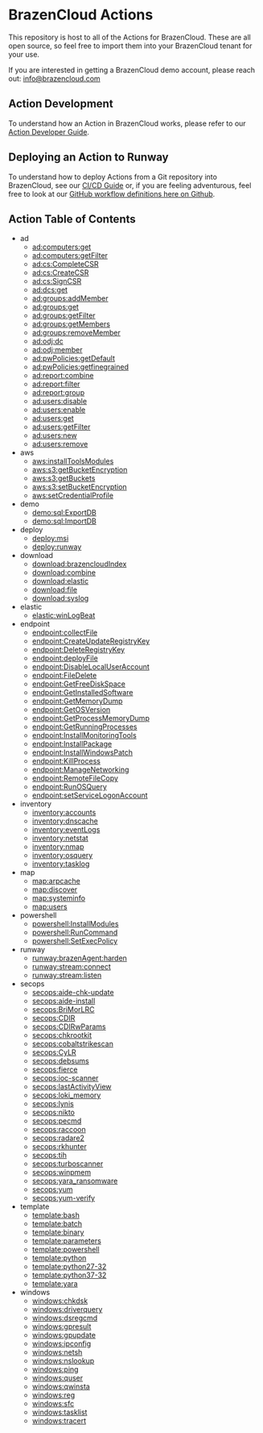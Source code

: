 # BrazenCloud Actions

This repository is host to all of the Actions for BrazenCloud. These are all open source, so feel free to import them into your BrazenCloud tenant for your use.

If you are interested in getting a BrazenCloud demo account, please reach out: [info@brazencloud.com](mailto:info@brazencloud.com)

## Action Development

To understand how an Action in BrazenCloud works, please refer to our [Action Developer Guide](https://docs.runway.host/runway-documentation/action-developer-guides/overview).

## Deploying an Action to Runway

To understand how to deploy Actions from a Git repository into BrazenCloud, see our [CI/CD Guide](https://docs.runway.host/runway-documentation/action-developer-guides/cicd) or, if you are feeling adventurous, feel free to look at our [GitHub workflow definitions here on Github](.github/workflows/).

## Action Table of Contents
<!-- region Generated -->
- ad
  - [ad:computers:get](ad/computers/get)
  - [ad:computers:getFilter](ad/computers/getFilter)
  - [ad:cs:CompleteCSR](ad/cs/CompleteCSR)
  - [ad:cs:CreateCSR](ad/cs/CreateCSR)
  - [ad:cs:SignCSR](ad/cs/SignCSR)
  - [ad:dcs:get](ad/dcs/get)
  - [ad:groups:addMember](ad/groups/addMember)
  - [ad:groups:get](ad/groups/get)
  - [ad:groups:getFilter](ad/groups/getFilter)
  - [ad:groups:getMembers](ad/groups/getMembers)
  - [ad:groups:removeMember](ad/groups/removeMember)
  - [ad:odj:dc](ad/odj/dc)
  - [ad:odj:member](ad/odj/member)
  - [ad:pwPolicies:getDefault](ad/pwPolicies/getDefault)
  - [ad:pwPolicies:getfinegrained](ad/pwPolicies/getfinegrained)
  - [ad:report:combine](ad/report/combine)
  - [ad:report:filter](ad/report/filter)
  - [ad:report:group](ad/report/group)
  - [ad:users:disable](ad/users/disable)
  - [ad:users:enable](ad/users/enable)
  - [ad:users:get](ad/users/get)
  - [ad:users:getFilter](ad/users/getFilter)
  - [ad:users:new](ad/users/new)
  - [ad:users:remove](ad/users/remove)
- aws
  - [aws:installToolsModules](aws/installToolsModules)
  - [aws:s3:getBucketEncryption](aws/s3/getBucketEncryption)
  - [aws:s3:getBuckets](aws/s3/getBuckets)
  - [aws:s3:setBucketEncryption](aws/s3/setBucketEncryption)
  - [aws:setCredentialProfile](aws/setCredentialProfile)
- demo
  - [demo:sql:ExportDB](demo/sql/ExportDB)
  - [demo:sql:ImportDB](demo/sql/ImportDB)
- deploy
  - [deploy:msi](deploy/msi)
  - [deploy:runway](deploy/runway)
- download
  - [download:brazencloudIndex](download/brazencloudIndex)
  - [download:combine](download/combine)
  - [download:elastic](download/elastic)
  - [download:file](download/file)
  - [download:syslog](download/syslog)
- elastic
  - [elastic:winLogBeat](elastic/winLogBeat)
- endpoint
  - [endpoint:collectFile](endpoint/collectFile)
  - [endpoint:CreateUpdateRegistryKey](endpoint/CreateUpdateRegistryKey)
  - [endpoint:DeleteRegistryKey](endpoint/DeleteRegistryKey)
  - [endpoint:deployFile](endpoint/deployFile)
  - [endpoint:DisableLocalUserAccount](endpoint/DisableLocalUserAccount)
  - [endpoint:FileDelete](endpoint/FileDelete)
  - [endpoint:GetFreeDiskSpace](endpoint/GetFreeDiskSpace)
  - [endpoint:GetInstalledSoftware](endpoint/GetInstalledSoftware)
  - [endpoint:GetMemoryDump](endpoint/GetMemoryDump)
  - [endpoint:GetOSVersion](endpoint/GetOSVersion)
  - [endpoint:GetProcessMemoryDump](endpoint/GetProcessMemoryDump)
  - [endpoint:GetRunningProcesses](endpoint/GetRunningProcesses)
  - [endpoint:InstallMonitoringTools](endpoint/InstallMonitoringTools)
  - [endpoint:InstallPackage](endpoint/InstallPackage)
  - [endpoint:InstallWindowsPatch](endpoint/InstallWindowsPatch)
  - [endpoint:KillProcess](endpoint/KillProcess)
  - [endpoint:ManageNetworking](endpoint/ManageNetworking)
  - [endpoint:RemoteFileCopy](endpoint/RemoteFileCopy)
  - [endpoint:RunOSQuery](endpoint/RunOSQuery)
  - [endpoint:setServiceLogonAccount](endpoint/setServiceLogonAccount)
- inventory
  - [inventory:accounts](inventory/accounts)
  - [inventory:dnscache](inventory/dnscache)
  - [inventory:eventLogs](inventory/eventLogs)
  - [inventory:netstat](inventory/netstat)
  - [inventory:nmap](inventory/nmap)
  - [inventory:osquery](inventory/osquery)
  - [inventory:tasklog](inventory/tasklog)
- map
  - [map:arpcache](map/arpcache)
  - [map:discover](map/discover)
  - [map:systeminfo](map/systeminfo)
  - [map:users](map/users)
- powershell
  - [powershell:InstallModules](powershell/InstallModules)
  - [powershell:RunCommand](powershell/RunCommand)
  - [powershell:SetExecPolicy](powershell/SetExecPolicy)
- runway
  - [runway:brazenAgent:harden](runway/brazenAgent/harden)
  - [runway:stream:connect](runway/stream/connect)
  - [runway:stream:listen](runway/stream/listen)
- secops
  - [secops:aide-chk-update](secops/aide-chk-update)
  - [secops:aide-install](secops/aide-install)
  - [secops:BriMorLRC](secops/BriMorLRC)
  - [secops:CDIR](secops/CDIR)
  - [secops:CDIRwParams](secops/CDIRwParams)
  - [secops:chkrootkit](secops/chkrootkit)
  - [secops:cobaltstrikescan](secops/cobaltstrikescan)
  - [secops:CyLR](secops/CyLR)
  - [secops:debsums](secops/debsums)
  - [secops:fierce](secops/fierce)
  - [secops:ioc-scanner](secops/ioc-scanner)
  - [secops:lastActivityView](secops/lastActivityView)
  - [secops:loki_memory](secops/loki_memory)
  - [secops:lynis](secops/lynis)
  - [secops:nikto](secops/nikto)
  - [secops:pecmd](secops/pecmd)
  - [secops:raccoon](secops/raccoon)
  - [secops:radare2](secops/radare2)
  - [secops:rkhunter](secops/rkhunter)
  - [secops:tih](secops/tih)
  - [secops:turboscanner](secops/turboscanner)
  - [secops:winpmem](secops/winpmem)
  - [secops:yara_ransomware](secops/yara_ransomware)
  - [secops:yum](secops/yum)
  - [secops:yum-verify](secops/yum-verify)
- template
  - [template:bash](template/bash)
  - [template:batch](template/batch)
  - [template:binary](template/binary)
  - [template:parameters](template/parameters)
  - [template:powershell](template/powershell)
  - [template:python](template/python)
  - [template:python27-32](template/python27-32)
  - [template:python37-32](template/python37-32)
  - [template:yara](template/yara)
- windows
  - [windows:chkdsk](windows/chkdsk)
  - [windows:driverquery](windows/driverquery)
  - [windows:dsregcmd](windows/dsregcmd)
  - [windows:gpresult](windows/gpresult)
  - [windows:gpupdate](windows/gpupdate)
  - [windows:ipconfig](windows/ipconfig)
  - [windows:netsh](windows/netsh)
  - [windows:nslookup](windows/nslookup)
  - [windows:ping](windows/ping)
  - [windows:quser](windows/quser)
  - [windows:qwinsta](windows/qwinsta)
  - [windows:reg](windows/reg)
  - [windows:sfc](windows/sfc)
  - [windows:tasklist](windows/tasklist)
  - [windows:tracert](windows/tracert)
<!-- endregion -->

